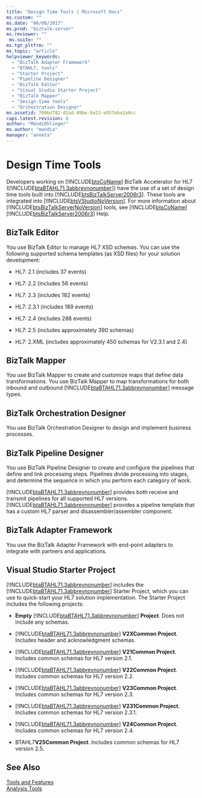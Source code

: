 ```yaml
---
title: "Design Time Tools | Microsoft Docs"
ms.custom: ""
ms.date: "06/08/2017"
ms.prod: "biztalk-server"
ms.reviewer: ""
 ms.suite: ""
ms.tgt_pltfrm: ""
ms.topic: "article"
helpviewer_keywords: 
  - "BizTalk Adapter Framework"
  - "BTAHL7, tools"
  - "Starter Project"
  - "Pipeline Designer"
  - "BizTalk Editor"
  - "Visual Studio Starter Project"
  - "BizTalk Mapper"
  - "design-time tools"
  - "Orchestration Designer"
ms.assetid: 709bd782-d2ad-49be-ba33-e957eba2a0cc
caps.latest.revision: 8
author: "MandiOhlinger"
ms.author: "mandia"
manager: "anneta"
---
```

# Design Time Tools
Developers working on [!INCLUDE[btsCoName](../../includes/btsconame-md.md)] BizTalk Accelerator for HL7 ([!INCLUDE[btaBTAHL71.3abbrevnonumber](../../includes/btabtahl71-3abbrevnonumber-md.md)]) have the use of a set of design time tools built into [!INCLUDE[btsBizTalkServer2006r3](../../includes/btsbiztalkserver2006r3-md.md)]. These tools are integrated into [!INCLUDE[btsVStudioNoVersion](../../includes/btsvstudionoversion-md.md)]. For more information about [!INCLUDE[btsBizTalkServerNoVersion](../../includes/btsbiztalkservernoversion-md.md)] tools, see [!INCLUDE[btsCoName](../../includes/btsconame-md.md)][!INCLUDE[btsBizTalkServer2006r3](../../includes/btsbiztalkserver2006r3-md.md)] Help.  
  
## BizTalk Editor  
 You use BizTalk Editor to manage HL7 XSD schemas. You can use the following supported schema templates (as XSD files) for your solution development:  
  
-   HL7: 2.1 (includes 37 events)  
  
-   HL7: 2.2 (includes 56 events)  
  
-   HL7: 2.3 (includes 182 events)  
  
-   HL7: 2.3.1 (includes 189 events)  
  
-   HL7: 2.4 (includes 288 events)  
  
-   HL7: 2.5 (includes approximately 390 schemas)  
  
-   HL7: 2.XML (includes approximately 450 schemas for V2.3.1 and 2.4)  
  
## BizTalk Mapper  
 You use BizTalk Mapper to create and customize maps that define data transformations. You use BizTalk Mapper to map transformations for both inbound and outbound [!INCLUDE[btaBTAHL71.3abbrevnonumber](../../includes/btabtahl71-3abbrevnonumber-md.md)] message types.  
  
## BizTalk Orchestration Designer  
 You use BizTalk Orchestration Designer to design and implement business processes.  
  
## BizTalk Pipeline Designer  
 You use BizTalk Pipeline Designer to create and configure the pipelines that define and link processing steps. Pipelines divide processing into stages, and determine the sequence in which you perform each category of work.  
  
 [!INCLUDE[btaBTAHL71.3abbrevnonumber](../../includes/btabtahl71-3abbrevnonumber-md.md)] provides both receive and transmit pipelines for all supported HL7 versions. [!INCLUDE[btaBTAHL71.3abbrevnonumber](../../includes/btabtahl71-3abbrevnonumber-md.md)] provides a pipeline template that has a custom HL7 parser and disassembler/assembler component.  
  
## BizTalk Adapter Framework  
 You use the BizTalk Adapter Framework with end-point adapters to integrate with partners and applications.  
  
## Visual Studio Starter Project  
 [!INCLUDE[btaBTAHL71.3abbrevnonumber](../../includes/btabtahl71-3abbrevnonumber-md.md)] includes the [!INCLUDE[btaBTAHL71.3abbrevnonumber](../../includes/btabtahl71-3abbrevnonumber-md.md)] Starter Project, which you can use to quick-start your HL7 solution implementation. The Starter Project includes the following projects:  
  
-   **Empty**  [!INCLUDE[btaBTAHL71.3abbrevnonumber](../../includes/btabtahl71-3abbrevnonumber-md.md)]  **Project**. Does not include any schemas.  
  
-   [!INCLUDE[btaBTAHL71.3abbrevnonumber](../../includes/btabtahl71-3abbrevnonumber-md.md)] **V2XCommon Project**. Includes header and acknowledgment schemas.  
  
-   [!INCLUDE[btaBTAHL71.3abbrevnonumber](../../includes/btabtahl71-3abbrevnonumber-md.md)] **V21Common Project**. Includes common schemas for HL7 version 2.1.  
  
-   [!INCLUDE[btaBTAHL71.3abbrevnonumber](../../includes/btabtahl71-3abbrevnonumber-md.md)] **V22Common Project**. Includes common schemas for HL7 version 2.2.  
  
-   [!INCLUDE[btaBTAHL71.3abbrevnonumber](../../includes/btabtahl71-3abbrevnonumber-md.md)] **V23Common Project**. Includes common schemas for HL7 version 2.3.  
  
-   [!INCLUDE[btaBTAHL71.3abbrevnonumber](../../includes/btabtahl71-3abbrevnonumber-md.md)] **V231Common Project**. Includes common schemas for HL7 version 2.3.1.  
  
-   [!INCLUDE[btaBTAHL71.3abbrevnonumber](../../includes/btabtahl71-3abbrevnonumber-md.md)] **V24Common Project**. Includes common schemas for HL7 version 2.4.  
  
-   BTAHL7**V25Common Project**. Includes common schemas for HL7 version 2.5.  
  
## See Also  
 [Tools and Features](../../adapters-and-accelerators/accelerator-hl7/tools-and-features.md)   
 [Analysis Tools](../../adapters-and-accelerators/accelerator-hl7/analysis-tools2.md)